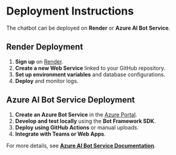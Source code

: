 # Deployment Instructions

The chatbot can be deployed on **Render** or **Azure AI Bot Service**.

## Render Deployment

1. **Sign up** on [Render](https://render.com/).
2. **Create a new Web Service** linked to your GitHub repository.
3. **Set up environment variables** and database configurations.
4. **Deploy** and monitor logs.

## Azure AI Bot Service Deployment

1. **Create an Azure Bot Service** in the [Azure Portal](https://portal.azure.com/).
2. **Develop and test locally** using the **Bot Framework SDK**.
3. **Deploy using GitHub Actions** or manual uploads.
4. **Integrate with Teams or Web Apps**.

For more details, see **[Azure AI Bot Service Documentation](https://learn.microsoft.com/en-us/azure/bot-service/)**.

